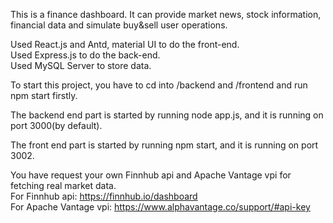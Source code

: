 This is a finance dashboard. It can provide market news, stock information, financial data and simulate buy&sell user operations.  
  
Used React.js and Antd, material UI to do the front-end.  
Used Express.js to do the back-end.  
Used MySQL Server to store data.  
  
To start this project, you have to cd into /backend and /frontend and run npm start firstly.  
  
The backend end part is started by running node app.js, and it is running on port 3000(by default).
  
The front end part is started by running npm start, and it is running on port 3002.

You have request your own Finnhub api and Apache Vantage vpi for fetching real market data.  
For Finnhub api: https://finnhub.io/dashboard  
For Apache Vantage vpi: https://www.alphavantage.co/support/#api-key  

